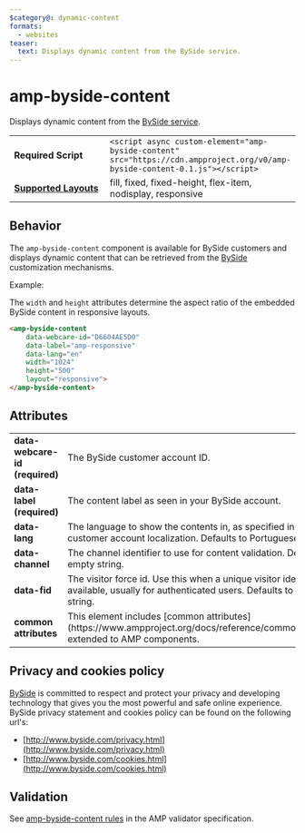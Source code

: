 ```yaml
---
$category@: dynamic-content
formats:
  - websites
teaser:
  text: Displays dynamic content from the BySide service.
---
```

<!--
Copyright 2018 The AMP HTML Authors. All Rights Reserved.

Licensed under the Apache License, Version 2.0 (the "License");
you may not use this file except in compliance with the License.
You may obtain a copy of the License at

      http://www.apache.org/licenses/LICENSE-2.0

Unless required by applicable law or agreed to in writing, software
distributed under the License is distributed on an "AS-IS" BASIS,
WITHOUT WARRANTIES OR CONDITIONS OF ANY KIND, either express or implied.
See the License for the specific language governing permissions and
limitations under the License.
-->

# amp-byside-content

Displays dynamic content from the <a href="http://www.byside.com/">BySide service</a>.


<table>
  <tr>
    <td width="40%"><strong>Required Script</strong></td>
    <td><code>&lt;script async custom-element="amp-byside-content" src="https://cdn.ampproject.org/v0/amp-byside-content-0.1.js">&lt;/script></code></td>
  </tr>
  <tr>
    <td class="col-fourty"><strong><a href="https://www.ampproject.org/docs/guides/responsive/control_layout.html">Supported Layouts</a></strong></td>
    <td>fill, fixed, fixed-height, flex-item, nodisplay, responsive</td>
  </tr>
</table>

## Behavior

The `amp-byside-content` component is available for BySide customers and
displays dynamic content that can be retrieved from the [BySide](http://www.byside.com/) customization mechanisms.

Example:


The `width` and `height` attributes determine the aspect ratio of the embedded BySide content in responsive layouts.

```html
<amp-byside-content
    data-webcare-id="D6604AE5D0"
    data-label="amp-responsive"
    data-lang="en"
    width="1024"
    height="500"
    layout="responsive">
</amp-byside-content>
```

## Attributes

<table class="ad-m-table-listing">
  <tr>
    <td width="40%"><strong>data-webcare-id (required)</strong></td>
    <td>The BySide customer account ID.</td>
  </tr>
  <tr>
    <td width="40%"><strong>data-label (required)</strong></td>
    <td>The content label as seen in your BySide account.</td>
  </tr>
  <tr>
    <td width="40%"><strong>data-lang</strong></td>
    <td>The language to show the contents in, as specified in the BySide customer account localization. Defaults to Portuguese ("pt").</td>
  </tr>
  <tr>
    <td width="40%"><strong>data-channel</strong></td>
    <td>The channel identifier to use for content validation. Defaults to an empty string.</td>
  </tr>
  <tr>
    <td width="40%"><strong>data-fid</strong></td>
    <td>The visitor force id. Use this when a unique visitor identifier is available, usually for authenticated users. Defaults to an empty string.</td>
  </tr>
  <tr>
    <td width="40%"><strong>common attributes</strong></td>
    <td>This element includes [common attributes](https://www.ampproject.org/docs/reference/common_attributes) extended to AMP components.</td>
  </tr>
</table>

## Privacy and cookies policy

[BySide](http://www.byside.com) is committed to respect and protect your privacy and developing technology that gives you the most powerful and safe online experience. BySide privacy statement and cookies policy can be found on the following url's:

* [http://www.byside.com/privacy.html](http://www.byside.com/privacy.html)
* [http://www.byside.com/cookies.html](http://www.byside.com/cookies.html)

## Validation
See [amp-byside-content rules](https://github.com/ampproject/amphtml/blob/master/extensions/amp-byside-content/validator-amp-byside-content.protoascii) in the AMP validator specification.

